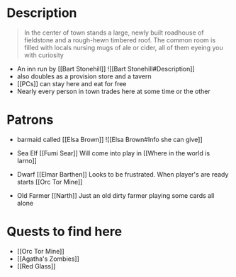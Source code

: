 # Description
> In the center of town stands a large, newly built roadhouse
of fieldstone and a rough-hewn timbered roof. The common room
is filled with locals nursing mugs of ale or cider, all of them
eyeing you with curiosity

- An inn run by [[Bart Stonehill]]
![[Bart Stonehill#Description]]
- also doubles as a provision store and a tavern
- [[PCs]] can stay here and eat for free 
- Nearly every person in town trades here at some time or the other

# Patrons 
- barmaid called [[Elsa Brown]]
	![[Elsa Brown#Info she can give]]
	
- Sea Elf [[Fumi Sear]]
	Will come into play in [[Where in the world is Iarno]]
- Dwarf [[Elmar Barthen]]
	Looks to be frustrated. When player's are ready starts [[Orc Tor Mine]]
- Old Farmer [[Narth]]
	Just an old dirty farmer playing some cards all alone

# Quests to find here
- [[Orc Tor Mine]]
- [[Agatha's Zombies]]
- [[Red Glass]]